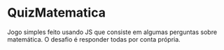 # QuizMatematica
Jogo simples feito usando JS que consiste em algumas perguntas sobre matemática. O desafio é responder todas por conta própria.

